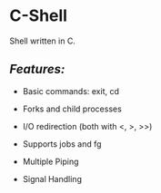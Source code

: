 # C-Shell
Shell written in C.




## ***Features:***


- Basic commands: exit, cd

- Forks and child processes

- I/O redirection (both with <, >, >>)

- Supports jobs and fg

- Multiple Piping

- Signal Handling

